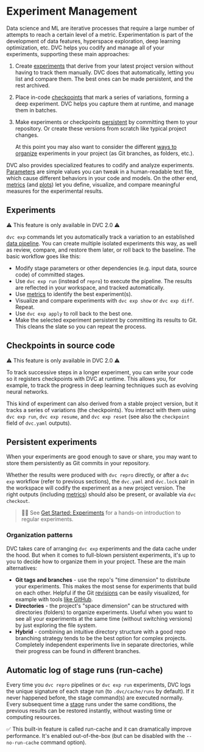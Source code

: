 # Experiment Management

Data science and ML are iterative processes that require a large number of
attempts to reach a certain level of a metric. Experimentation is part of the
development of data features, hyperspace exploration, deep learning
optimization, etc. DVC helps you codify and manage all of your
<abbr>experiments</abbr>, supporting these main approaches:

1. Create [experiments](#experiments) that derive from your latest project
   version without having to track them manually. DVC does that automatically,
   letting you list and compare them. The best ones can be made persistent, and
   the rest archived.
2. Place in-code [checkpoints](#checkpoints-in-source-code) that mark a series
   of variations, forming a deep experiment. DVC helps you capture them at
   runtime, and manage them in batches.
3. Make experiments or checkpoints [persistent](#persistent-experiments) by
   committing them to your <abbr>repository</abbr>. Or create these versions
   from scratch like typical project changes.

   At this point you may also want to consider the different
   [ways to organize](#organization-patterns) experiments in your project (as
   Git branches, as folders, etc.).

DVC also provides specialized features to codify and analyze experiments.
[Parameters](/doc/command-reference/params) are simple values you can tweak in a
human-readable text file, which cause different behaviors in your code and
models. On the other end, [metrics](/doc/command-reference/metrics) (and
[plots](/doc/command-reference/plots)) let you define, visualize, and compare
meaningful measures for the experimental results.

## Experiments

⚠️ This feature is only available in DVC 2.0 ⚠️

`dvc exp` commands let you automatically track a variation to an established
[data pipeline](/doc/command-reference/dag). You can create multiple isolated
experiments this way, as well as review, compare, and restore them later, or
roll back to the baseline. The basic workflow goes like this:

- Modify stage <abbr>parameters</abbr> or other dependencies (e.g. input data,
  source code) of committed stages.
- Use `dvc exp run` (instead of `repro`) to execute the pipeline. The results
  are reflected in your <abbr>workspace</abbr>, and tracked automatically.
- Use [metrics](/doc/command-reference/metrics) to identify the best
  experiment(s).
- Visualize and compare experiments with `dvc exp show` or `dvc exp diff`.
  Repeat.
- Use `dvc exp apply` to roll back to the best one.
- Make the selected experiment persistent by committing its results to Git. This
  cleans the slate so you can repeat the process.

## Checkpoints in source code

⚠️ This feature is only available in DVC 2.0 ⚠️

To track successive steps in a longer experiment, you can write your code so it
registers checkpoints with DVC at runtime. This allows you, for example, to
track the progress in deep learning techniques such as evolving neural networks.

This kind of experiment can also derived from a stable project version, but it
tracks a series of variations (the checkpoints). You interact with them using
`dvc exp run`, `dvc exp resume`, and `dvc exp reset` (see also the `checkpoint`
field of `dvc.yaml` outputs).

## Persistent experiments

When your experiments are good enough to save or share, you may want to store
them persistently as Git commits in your <abbr>repository</abbr>.

Whether the results were produced with `dvc repro` directly, or after a
`dvc exp` workflow (refer to previous sections), the `dvc.yaml` and `dvc.lock`
pair in the <abbr>workspace</abbr> will codify the experiment as a new project
version. The right <abbr>outputs</abbr> (including
[metrics](/doc/command-reference/metrics)) should also be present, or available
via `dvc checkout`.

> 👨‍💻 See [Get Started: Experiments](/doc/start/experiments) for a hands-on
> introduction to regular experiments.

### Organization patterns

DVC takes care of arranging `dvc exp` experiments and the data
<abbr>cache</abbr> under the hood. But when it comes to full-blown persistent
experiments, it's up to you to decide how to organize them in your project.
These are the main alternatives:

- **Git tags and branches** - use the repo's "time dimension" to distribute your
  experiments. This makes the most sense for experiments that build on each
  other. Helpful if the Git [revisions](https://git-scm.com/docs/revisions) can
  be easily visualized, for example with tools
  [like GitHub](https://docs.github.com/en/github/visualizing-repository-data-with-graphs/viewing-a-repositorys-network).
- **Directories** - the project's "space dimension" can be structured with
  directories (folders) to organize experiments. Useful when you want to see all
  your experiments at the same time (without switching versions) by just
  exploring the file system.
- **Hybrid** - combining an intuitive directory structure with a good repo
  branching strategy tends to be the best option for complex projects.
  Completely independent experiments live in separate directories, while their
  progress can be found in different branches.

## Automatic log of stage runs (run-cache)

Every time you `dvc repro` pipelines or `dvc exp run` experiments, DVC logs the
unique signature of each stage run (to `.dvc/cache/runs` by default). If it
never happened before, the stage command(s) are executed normally. Every
subsequent time a [stage](/doc/command-reference/run) runs under the same
conditions, the previous results can be restored instantly, without wasting time
or computing resources.

✅ This built-in feature is called <abbr>run-cache</abbr> and it can
dramatically improve performance. It's enabled out-of-the-box (but can be
disabled with the `--no-run-cache` command option).
